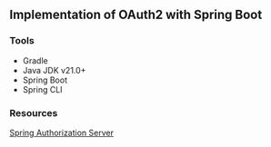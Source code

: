 ## Implementation of OAuth2 with Spring Boot

### Tools

- Gradle
- Java JDK v21.0+
- Spring Boot
- Spring CLI

### Resources

[Spring Authorization Server](https://docs.spring.io/spring-authorization-server/reference/overview.html)
